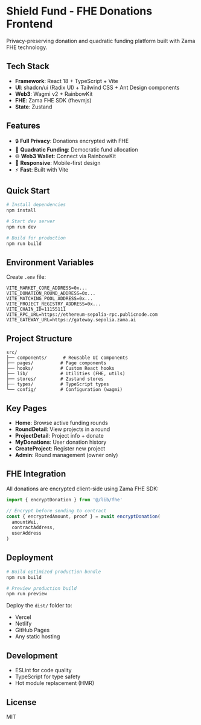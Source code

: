 # Shield Fund - FHE Donations Frontend

Privacy-preserving donation and quadratic funding platform built with Zama FHE technology.

## Tech Stack

- **Framework**: React 18 + TypeScript + Vite
- **UI**: shadcn/ui (Radix UI) + Tailwind CSS + Ant Design components
- **Web3**: Wagmi v2 + RainbowKit
- **FHE**: Zama FHE SDK (fhevmjs)
- **State**: Zustand

## Features

- 🔒 **Full Privacy**: Donations encrypted with FHE
- 🎯 **Quadratic Funding**: Democratic fund allocation
- 🌐 **Web3 Wallet**: Connect via RainbowKit
- 📱 **Responsive**: Mobile-first design
- ⚡ **Fast**: Built with Vite

## Quick Start

```bash
# Install dependencies
npm install

# Start dev server
npm run dev

# Build for production
npm run build
```

## Environment Variables

Create `.env` file:

```env
VITE_MARKET_CORE_ADDRESS=0x...
VITE_DONATION_ROUND_ADDRESS=0x...
VITE_MATCHING_POOL_ADDRESS=0x...
VITE_PROJECT_REGISTRY_ADDRESS=0x...
VITE_CHAIN_ID=11155111
VITE_RPC_URL=https://ethereum-sepolia-rpc.publicnode.com
VITE_GATEWAY_URL=https://gateway.sepolia.zama.ai
```

## Project Structure

```
src/
├── components/      # Reusable UI components
├── pages/          # Page components
├── hooks/          # Custom React hooks
├── lib/            # Utilities (FHE, utils)
├── stores/         # Zustand stores
├── types/          # TypeScript types
└── config/         # Configuration (wagmi)
```

## Key Pages

- **Home**: Browse active funding rounds
- **RoundDetail**: View projects in a round
- **ProjectDetail**: Project info + donate
- **MyDonations**: User donation history
- **CreateProject**: Register new project
- **Admin**: Round management (owner only)

## FHE Integration

All donations are encrypted client-side using Zama FHE SDK:

```typescript
import { encryptDonation } from '@/lib/fhe'

// Encrypt before sending to contract
const { encryptedAmount, proof } = await encryptDonation(
  amountWei,
  contractAddress,
  userAddress
)
```

## Deployment

```bash
# Build optimized production bundle
npm run build

# Preview production build
npm run preview
```

Deploy the `dist/` folder to:
- Vercel
- Netlify
- GitHub Pages
- Any static hosting

## Development

- ESLint for code quality
- TypeScript for type safety
- Hot module replacement (HMR)

## License

MIT
